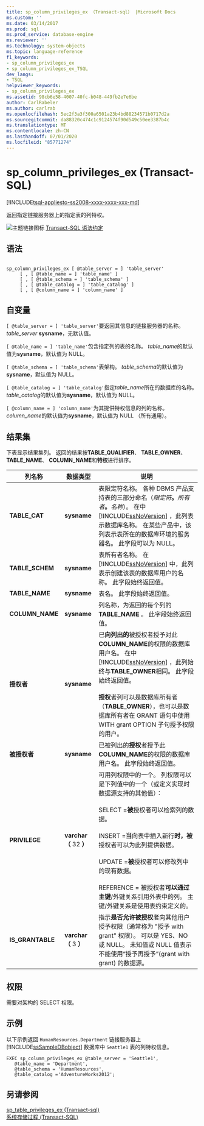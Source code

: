 ```yaml
---
title: sp_column_privileges_ex （Transact-sql） |Microsoft Docs
ms.custom: ''
ms.date: 03/14/2017
ms.prod: sql
ms.prod_service: database-engine
ms.reviewer: ''
ms.technology: system-objects
ms.topic: language-reference
f1_keywords:
- sp_column_privileges_ex
- sp_column_privileges_ex_TSQL
dev_langs:
- TSQL
helpviewer_keywords:
- sp_column_privileges_ex
ms.assetid: 98cb6e58-4007-40fc-b048-449fb2e7e6be
author: CarlRabeler
ms.author: carlrab
ms.openlocfilehash: 5ec2f3a3f300a6501a23b4bd88234571b0717d2a
ms.sourcegitcommit: da88320c474c1c9124574f90d549c50ee3387b4c
ms.translationtype: MT
ms.contentlocale: zh-CN
ms.lasthandoff: 07/01/2020
ms.locfileid: "85771274"
---
```

# <a name="sp_column_privileges_ex-transact-sql"></a>sp_column_privileges_ex (Transact-SQL)
[!INCLUDE[tsql-appliesto-ss2008-xxxx-xxxx-xxx-md](../../includes/applies-to-version/sqlserver.md)]

  返回指定链接服务器上的指定表的列特权。  
  
 ![主题链接图标](../../database-engine/configure-windows/media/topic-link.gif "“主题链接”图标") [Transact-SQL 语法约定](../../t-sql/language-elements/transact-sql-syntax-conventions-transact-sql.md)  
  
## <a name="syntax"></a>语法  
  
```  
  
sp_column_privileges_ex [ @table_server = ] 'table_server'   
     [ , [ @table_name = ] 'table_name' ]   
     [ , [ @table_schema = ] 'table_schema' ]   
     [ , [ @table_catalog = ] 'table_catalog' ]   
     [ , [ @column_name = ] 'column_name' ]  
```  
  
## <a name="arguments"></a>自变量  
`[ @table_server = ] 'table_server'`要返回其信息的链接服务器的名称。 *table_server* **sysname**，无默认值。  
  
`[ @table_name = ] 'table_name'`包含指定列的表的名称。 *table_name*的默认值为**sysname**，默认值为 NULL。  
  
`[ @table_schema = ] 'table_schema'`表架构。 *table_schema*的默认值为**sysname**，默认值为 NULL。  
  
`[ @table_catalog = ] 'table_catalog'`指定*table_name*所在的数据库的名称。 *table_catalog*的默认值为**sysname**，默认值为 NULL。  
  
`[ @column_name = ] 'column_name'`为其提供特权信息的列的名称。 *column_name*的默认值为**sysname**，默认值为 NULL （所有通用）。  
  
## <a name="result-sets"></a>结果集  
 下表显示结果集列。 返回的结果按**TABLE_QUALIFIER**、 **TABLE_OWNER**、 **TABLE_NAME**、 **COLUMN_NAME**和**特权**进行排序。  
  
|列名称|数据类型|说明|  
|-----------------|---------------|-----------------|  
|**TABLE_CAT**|**sysname**|表限定符名称。 各种 DBMS 产品支持表的三部分命名（_限定符_**。**_所有者_**。**_名称_）。 在中 [!INCLUDE[ssNoVersion](../../includes/ssnoversion-md.md)] ，此列表示数据库名称。 在某些产品中，该列表示表所在的数据库环境的服务器名。 此字段可以为 NULL。|  
|**TABLE_SCHEM**|**sysname**|表所有者名称。 在 [!INCLUDE[ssNoVersion](../../includes/ssnoversion-md.md)] 中，此列表示创建该表的数据库用户的名称。 此字段始终返回值。|  
|**TABLE_NAME**|**sysname**|表名。 此字段始终返回值。|  
|**COLUMN_NAME**|**sysname**|列名称，为返回的每个列的**TABLE_NAME** 。 此字段始终返回值。|  
|**授权者**|**sysname**|已**向列出的**被授权者授予对此**COLUMN_NAME**的权限的数据库用户名。 在中 [!INCLUDE[ssNoVersion](../../includes/ssnoversion-md.md)] ，此列始终与**TABLE_OWNER**相同。 此字段始终返回值。<br /><br /> **授权**者列可以是数据库所有者（**TABLE_OWNER**），也可以是数据库所有者在 GRANT 语句中使用 WITH grant OPTION 子句授予权限的用户。|  
|**被授权者**|**sysname**|已被列出的**授权**者授予此**COLUMN_NAME**的权限的数据库用户名。 此字段始终返回值。|  
|**PRIVILEGE**|**varchar （** 32 **）**|可用列权限中的一个。 列权限可以是下列值中的一个（或定义实现时数据源支持的其他值）：<br /><br /> SELECT =**被**授权者可以检索列的数据。<br /><br /> INSERT =**当**向表中插入新行**时，被**授权者可以为此列提供数据。<br /><br /> UPDATE =**被**授权者可以修改列中的现有数据。<br /><br /> REFERENCE = 被授权者**可以通过主键**/外键关系引用外表中的列。 主键/外键关系是使用表约束定义的。|  
|**IS_GRANTABLE**|**varchar （** 3 **）**|指示**是否允许被授权**者向其他用户授予权限（通常称为 "授予 with grant" 权限）。 可以是 YES、NO 或 NULL。 未知值或 NULL 值表示不能使用“授予再授予”(grant with grant) 的数据源。|  
  
## <a name="permissions"></a>权限  
 需要对架构的 SELECT 权限。  
  
## <a name="examples"></a>示例  
 以下示例返回 `HumanResources.Department` 链接服务器上 [!INCLUDE[ssSampleDBobject](../../includes/sssampledbobject-md.md)] 数据库中 `Seattle1` 表的列特权信息。  
  
```  
EXEC sp_column_privileges_ex @table_server = 'Seattle1',   
   @table_name = 'Department',   
   @table_schema = 'HumanResources',  
   @table_catalog ='AdventureWorks2012';  
```  
  
## <a name="see-also"></a>另请参阅  
 [sp_table_privileges_ex &#40;Transact-sql&#41;](../../relational-databases/system-stored-procedures/sp-table-privileges-ex-transact-sql.md)   
 [系统存储过程 (Transact-SQL)](../../relational-databases/system-stored-procedures/system-stored-procedures-transact-sql.md)  
  
  

